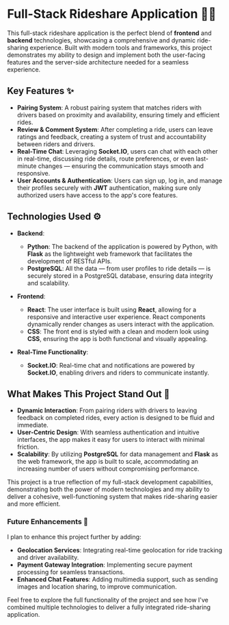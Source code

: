 # Full-Stack Rideshare Application 🚗💨

This full-stack rideshare application is the perfect blend of **frontend** and **backend** technologies, showcasing a comprehensive and dynamic ride-sharing experience. Built with modern tools and frameworks, this project demonstrates my ability to design and implement both the user-facing features and the server-side architecture needed for a seamless experience.

## Key Features ✨

- **Pairing System**: A robust pairing system that matches riders with drivers based on proximity and availability, ensuring timely and efficient rides.
- **Review & Comment System**: After completing a ride, users can leave ratings and feedback, creating a system of trust and accountability between riders and drivers.
- **Real-Time Chat**: Leveraging **Socket.IO**, users can chat with each other in real-time, discussing ride details, route preferences, or even last-minute changes — ensuring the communication stays smooth and responsive.
- **User Accounts & Authentication**: Users can sign up, log in, and manage their profiles securely with **JWT** authentication, making sure only authorized users have access to the app's core features.

## Technologies Used ⚙️

- **Backend**: 
  - **Python**: The backend of the application is powered by Python, with **Flask** as the lightweight web framework that facilitates the development of RESTful APIs.
  - **PostgreSQL**: All the data — from user profiles to ride details — is securely stored in a PostgreSQL database, ensuring data integrity and scalability.

- **Frontend**:
  - **React**: The user interface is built using **React**, allowing for a responsive and interactive user experience. React components dynamically render changes as users interact with the application.
  - **CSS**: The front end is styled with a clean and modern look using **CSS**, ensuring the app is both functional and visually appealing.

- **Real-Time Functionality**:
  - **Socket.IO**: Real-time chat and notifications are powered by **Socket.IO**, enabling drivers and riders to communicate instantly.

## What Makes This Project Stand Out 🌟

- **Dynamic Interaction**: From pairing riders with drivers to leaving feedback on completed rides, every action is designed to be fluid and immediate.
- **User-Centric Design**: With seamless authentication and intuitive interfaces, the app makes it easy for users to interact with minimal friction.
- **Scalability**: By utilizing **PostgreSQL** for data management and **Flask** as the web framework, the app is built to scale, accommodating an increasing number of users without compromising performance.

This project is a true reflection of my full-stack development capabilities, demonstrating both the power of modern technologies and my ability to deliver a cohesive, well-functioning system that makes ride-sharing easier and more efficient.

### Future Enhancements 🚀

I plan to enhance this project further by adding:
- **Geolocation Services**: Integrating real-time geolocation for ride tracking and driver availability.
- **Payment Gateway Integration**: Implementing secure payment processing for seamless transactions.
- **Enhanced Chat Features**: Adding multimedia support, such as sending images and location sharing, to improve communication.

Feel free to explore the full functionality of the project and see how I've combined multiple technologies to deliver a fully integrated ride-sharing application.
